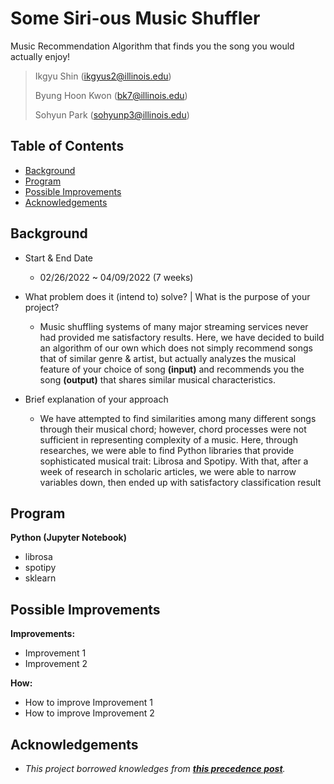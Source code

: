 # Some Siri-ous Music Shuffler
Music Recommendation Algorithm that finds you the song you would actually enjoy! 
> Ikgyu Shin (ikgyus2@illinois.edu)
>
> Byung Hoon Kwon (bk7@illinois.edu)
> 
> Sohyun Park (sohyunp3@illinois.edu)

## Table of Contents
* [Background](#background)
* [Program](#program)
* [Possible Improvements](#possible-improvements)
* [Acknowledgements](#acknowledgements)


## Background

- Start & End Date
  - 02/26/2022 ~ 04/09/2022 (7 weeks)

- What problem does it (intend to) solve? | What is the purpose of your project?
  - Music shuffling systems of many major streaming services never had provided me satisfactory results. Here, we have decided to build an algorithm of our own which does not simply recommend songs that of similar genre & artist, but actually analyzes the musical feature of your choice of song **(input)** and recommends you the song **(output)** that shares similar musical characteristics.

- Brief explanation of your approach
  - We have attempted to find similarities among many different songs through their musical chord; however, chord processes were not sufficient in representing complexity of a music. Here, through researches, we were able to find Python libraries that provide sophisticated musical trait: Librosa and Spotipy. With that, after a week of research in scholaric articles, we were able to narrow variables down, then ended up with satisfactory classification result


## Program

**Python (Jupyter Notebook)**
- librosa
- spotipy
- sklearn

## Possible Improvements

**Improvements:**
- Improvement 1
- Improvement 2

**How:**
- How to improve Improvement 1
- How to improve Improvement 2


## Acknowledgements

- *This project borrowed knowledges from __[this precedence post](https://www.kdnuggets.com/2020/02/audio-data-analysis-deep-learning-python-part-1.html)__.*
